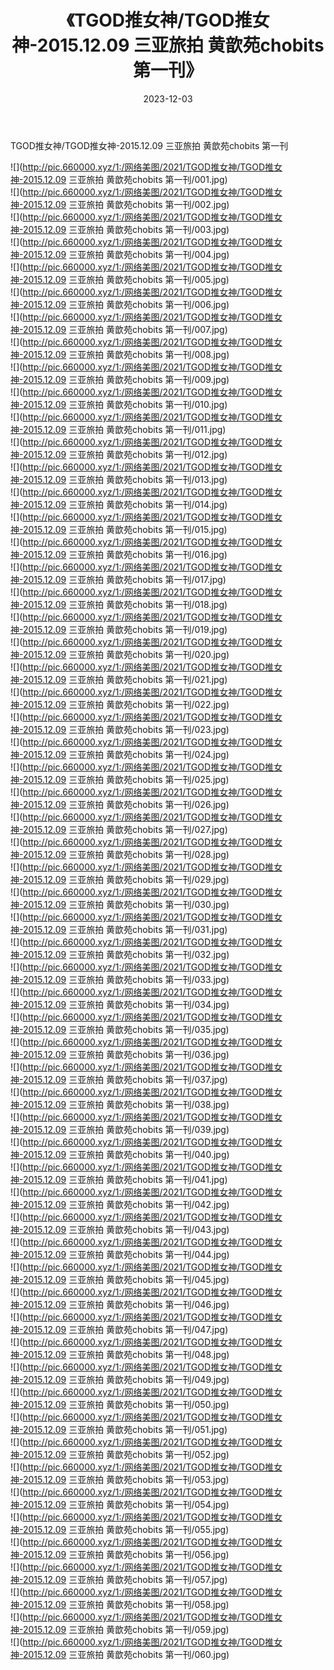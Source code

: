 ﻿---
layout: post
title:  《TGOD推女神/TGOD推女神-2015.12.09 三亚旅拍 黄歆苑chobits 第一刊》
date:   2023-12-03
img: http://pic.660000.xyz/1:/网络美图/2021/TGOD推女神/TGOD推女神-2015.12.09 三亚旅拍 黄歆苑chobits 第一刊/000.jpg
categories: [美女, 清纯, 唯美]
---

TGOD推女神/TGOD推女神-2015.12.09 三亚旅拍 黄歆苑chobits 第一刊

 ![](http://pic.660000.xyz/1:/网络美图/2021/TGOD推女神/TGOD推女神-2015.12.09 三亚旅拍 黄歆苑chobits 第一刊/001.jpg) <br>![](http://pic.660000.xyz/1:/网络美图/2021/TGOD推女神/TGOD推女神-2015.12.09 三亚旅拍 黄歆苑chobits 第一刊/002.jpg) <br>![](http://pic.660000.xyz/1:/网络美图/2021/TGOD推女神/TGOD推女神-2015.12.09 三亚旅拍 黄歆苑chobits 第一刊/003.jpg) <br>![](http://pic.660000.xyz/1:/网络美图/2021/TGOD推女神/TGOD推女神-2015.12.09 三亚旅拍 黄歆苑chobits 第一刊/004.jpg) <br>![](http://pic.660000.xyz/1:/网络美图/2021/TGOD推女神/TGOD推女神-2015.12.09 三亚旅拍 黄歆苑chobits 第一刊/005.jpg) <br>![](http://pic.660000.xyz/1:/网络美图/2021/TGOD推女神/TGOD推女神-2015.12.09 三亚旅拍 黄歆苑chobits 第一刊/006.jpg) <br>![](http://pic.660000.xyz/1:/网络美图/2021/TGOD推女神/TGOD推女神-2015.12.09 三亚旅拍 黄歆苑chobits 第一刊/007.jpg) <br>![](http://pic.660000.xyz/1:/网络美图/2021/TGOD推女神/TGOD推女神-2015.12.09 三亚旅拍 黄歆苑chobits 第一刊/008.jpg) <br>![](http://pic.660000.xyz/1:/网络美图/2021/TGOD推女神/TGOD推女神-2015.12.09 三亚旅拍 黄歆苑chobits 第一刊/009.jpg) <br>![](http://pic.660000.xyz/1:/网络美图/2021/TGOD推女神/TGOD推女神-2015.12.09 三亚旅拍 黄歆苑chobits 第一刊/010.jpg) <br>![](http://pic.660000.xyz/1:/网络美图/2021/TGOD推女神/TGOD推女神-2015.12.09 三亚旅拍 黄歆苑chobits 第一刊/011.jpg) <br>![](http://pic.660000.xyz/1:/网络美图/2021/TGOD推女神/TGOD推女神-2015.12.09 三亚旅拍 黄歆苑chobits 第一刊/012.jpg) <br>![](http://pic.660000.xyz/1:/网络美图/2021/TGOD推女神/TGOD推女神-2015.12.09 三亚旅拍 黄歆苑chobits 第一刊/013.jpg) <br>![](http://pic.660000.xyz/1:/网络美图/2021/TGOD推女神/TGOD推女神-2015.12.09 三亚旅拍 黄歆苑chobits 第一刊/014.jpg) <br>![](http://pic.660000.xyz/1:/网络美图/2021/TGOD推女神/TGOD推女神-2015.12.09 三亚旅拍 黄歆苑chobits 第一刊/015.jpg) <br>![](http://pic.660000.xyz/1:/网络美图/2021/TGOD推女神/TGOD推女神-2015.12.09 三亚旅拍 黄歆苑chobits 第一刊/016.jpg) <br>![](http://pic.660000.xyz/1:/网络美图/2021/TGOD推女神/TGOD推女神-2015.12.09 三亚旅拍 黄歆苑chobits 第一刊/017.jpg) <br>![](http://pic.660000.xyz/1:/网络美图/2021/TGOD推女神/TGOD推女神-2015.12.09 三亚旅拍 黄歆苑chobits 第一刊/018.jpg) <br>![](http://pic.660000.xyz/1:/网络美图/2021/TGOD推女神/TGOD推女神-2015.12.09 三亚旅拍 黄歆苑chobits 第一刊/019.jpg) <br>![](http://pic.660000.xyz/1:/网络美图/2021/TGOD推女神/TGOD推女神-2015.12.09 三亚旅拍 黄歆苑chobits 第一刊/020.jpg) <br>![](http://pic.660000.xyz/1:/网络美图/2021/TGOD推女神/TGOD推女神-2015.12.09 三亚旅拍 黄歆苑chobits 第一刊/021.jpg) <br>![](http://pic.660000.xyz/1:/网络美图/2021/TGOD推女神/TGOD推女神-2015.12.09 三亚旅拍 黄歆苑chobits 第一刊/022.jpg) <br>![](http://pic.660000.xyz/1:/网络美图/2021/TGOD推女神/TGOD推女神-2015.12.09 三亚旅拍 黄歆苑chobits 第一刊/023.jpg) <br>![](http://pic.660000.xyz/1:/网络美图/2021/TGOD推女神/TGOD推女神-2015.12.09 三亚旅拍 黄歆苑chobits 第一刊/024.jpg) <br>![](http://pic.660000.xyz/1:/网络美图/2021/TGOD推女神/TGOD推女神-2015.12.09 三亚旅拍 黄歆苑chobits 第一刊/025.jpg) <br>![](http://pic.660000.xyz/1:/网络美图/2021/TGOD推女神/TGOD推女神-2015.12.09 三亚旅拍 黄歆苑chobits 第一刊/026.jpg) <br>![](http://pic.660000.xyz/1:/网络美图/2021/TGOD推女神/TGOD推女神-2015.12.09 三亚旅拍 黄歆苑chobits 第一刊/027.jpg) <br>![](http://pic.660000.xyz/1:/网络美图/2021/TGOD推女神/TGOD推女神-2015.12.09 三亚旅拍 黄歆苑chobits 第一刊/028.jpg) <br>![](http://pic.660000.xyz/1:/网络美图/2021/TGOD推女神/TGOD推女神-2015.12.09 三亚旅拍 黄歆苑chobits 第一刊/029.jpg) <br>![](http://pic.660000.xyz/1:/网络美图/2021/TGOD推女神/TGOD推女神-2015.12.09 三亚旅拍 黄歆苑chobits 第一刊/030.jpg) <br>![](http://pic.660000.xyz/1:/网络美图/2021/TGOD推女神/TGOD推女神-2015.12.09 三亚旅拍 黄歆苑chobits 第一刊/031.jpg) <br>![](http://pic.660000.xyz/1:/网络美图/2021/TGOD推女神/TGOD推女神-2015.12.09 三亚旅拍 黄歆苑chobits 第一刊/032.jpg) <br>![](http://pic.660000.xyz/1:/网络美图/2021/TGOD推女神/TGOD推女神-2015.12.09 三亚旅拍 黄歆苑chobits 第一刊/033.jpg) <br>![](http://pic.660000.xyz/1:/网络美图/2021/TGOD推女神/TGOD推女神-2015.12.09 三亚旅拍 黄歆苑chobits 第一刊/034.jpg) <br>![](http://pic.660000.xyz/1:/网络美图/2021/TGOD推女神/TGOD推女神-2015.12.09 三亚旅拍 黄歆苑chobits 第一刊/035.jpg) <br>![](http://pic.660000.xyz/1:/网络美图/2021/TGOD推女神/TGOD推女神-2015.12.09 三亚旅拍 黄歆苑chobits 第一刊/036.jpg) <br>![](http://pic.660000.xyz/1:/网络美图/2021/TGOD推女神/TGOD推女神-2015.12.09 三亚旅拍 黄歆苑chobits 第一刊/037.jpg) <br>![](http://pic.660000.xyz/1:/网络美图/2021/TGOD推女神/TGOD推女神-2015.12.09 三亚旅拍 黄歆苑chobits 第一刊/038.jpg) <br>![](http://pic.660000.xyz/1:/网络美图/2021/TGOD推女神/TGOD推女神-2015.12.09 三亚旅拍 黄歆苑chobits 第一刊/039.jpg) <br>![](http://pic.660000.xyz/1:/网络美图/2021/TGOD推女神/TGOD推女神-2015.12.09 三亚旅拍 黄歆苑chobits 第一刊/040.jpg) <br>![](http://pic.660000.xyz/1:/网络美图/2021/TGOD推女神/TGOD推女神-2015.12.09 三亚旅拍 黄歆苑chobits 第一刊/041.jpg) <br>![](http://pic.660000.xyz/1:/网络美图/2021/TGOD推女神/TGOD推女神-2015.12.09 三亚旅拍 黄歆苑chobits 第一刊/042.jpg) <br>![](http://pic.660000.xyz/1:/网络美图/2021/TGOD推女神/TGOD推女神-2015.12.09 三亚旅拍 黄歆苑chobits 第一刊/043.jpg) <br>![](http://pic.660000.xyz/1:/网络美图/2021/TGOD推女神/TGOD推女神-2015.12.09 三亚旅拍 黄歆苑chobits 第一刊/044.jpg) <br>![](http://pic.660000.xyz/1:/网络美图/2021/TGOD推女神/TGOD推女神-2015.12.09 三亚旅拍 黄歆苑chobits 第一刊/045.jpg) <br>![](http://pic.660000.xyz/1:/网络美图/2021/TGOD推女神/TGOD推女神-2015.12.09 三亚旅拍 黄歆苑chobits 第一刊/046.jpg) <br>![](http://pic.660000.xyz/1:/网络美图/2021/TGOD推女神/TGOD推女神-2015.12.09 三亚旅拍 黄歆苑chobits 第一刊/047.jpg) <br>![](http://pic.660000.xyz/1:/网络美图/2021/TGOD推女神/TGOD推女神-2015.12.09 三亚旅拍 黄歆苑chobits 第一刊/048.jpg) <br>![](http://pic.660000.xyz/1:/网络美图/2021/TGOD推女神/TGOD推女神-2015.12.09 三亚旅拍 黄歆苑chobits 第一刊/049.jpg) <br>![](http://pic.660000.xyz/1:/网络美图/2021/TGOD推女神/TGOD推女神-2015.12.09 三亚旅拍 黄歆苑chobits 第一刊/050.jpg) <br>![](http://pic.660000.xyz/1:/网络美图/2021/TGOD推女神/TGOD推女神-2015.12.09 三亚旅拍 黄歆苑chobits 第一刊/051.jpg) <br>![](http://pic.660000.xyz/1:/网络美图/2021/TGOD推女神/TGOD推女神-2015.12.09 三亚旅拍 黄歆苑chobits 第一刊/052.jpg) <br>![](http://pic.660000.xyz/1:/网络美图/2021/TGOD推女神/TGOD推女神-2015.12.09 三亚旅拍 黄歆苑chobits 第一刊/053.jpg) <br>![](http://pic.660000.xyz/1:/网络美图/2021/TGOD推女神/TGOD推女神-2015.12.09 三亚旅拍 黄歆苑chobits 第一刊/054.jpg) <br>![](http://pic.660000.xyz/1:/网络美图/2021/TGOD推女神/TGOD推女神-2015.12.09 三亚旅拍 黄歆苑chobits 第一刊/055.jpg) <br>![](http://pic.660000.xyz/1:/网络美图/2021/TGOD推女神/TGOD推女神-2015.12.09 三亚旅拍 黄歆苑chobits 第一刊/056.jpg) <br>![](http://pic.660000.xyz/1:/网络美图/2021/TGOD推女神/TGOD推女神-2015.12.09 三亚旅拍 黄歆苑chobits 第一刊/057.jpg) <br>![](http://pic.660000.xyz/1:/网络美图/2021/TGOD推女神/TGOD推女神-2015.12.09 三亚旅拍 黄歆苑chobits 第一刊/058.jpg) <br>![](http://pic.660000.xyz/1:/网络美图/2021/TGOD推女神/TGOD推女神-2015.12.09 三亚旅拍 黄歆苑chobits 第一刊/059.jpg) <br>![](http://pic.660000.xyz/1:/网络美图/2021/TGOD推女神/TGOD推女神-2015.12.09 三亚旅拍 黄歆苑chobits 第一刊/060.jpg) <br>